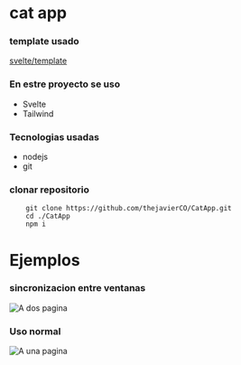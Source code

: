 # cat app

### template usado

[svelte/template](https://github.com/sveltejs/template)

### En estre proyecto se uso

- Svelte
- Tailwind

### Tecnologias usadas

- nodejs
- git

### clonar repositorio

```shell
    git clone https://github.com/thejavierCO/CatApp.git
    cd ./CatApp
    npm i
```

# Ejemplos

### sincronizacion entre ventanas

![A dos pagina](https://qu.ax/FKC.gif "dos ventanas")

### Uso normal

![A una pagina](https://qu.ax/rjCq.gif "Una ventana")
